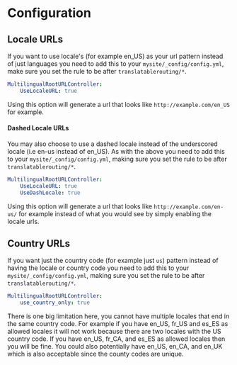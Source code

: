 Configuration
=================
## Locale URLs
If you want to use locale's (for example en_US) as your url pattern instead of just languages you need to add this to your ``mysite/_config/config.yml``, make sure you set the rule to be after ``translatablerouting/*``.

```yml
MultilingualRootURLController:
    UseLocaleURL: true
```

Using this option will generate a url that looks like ``http://example.com/en_US`` for example.


#### Dashed Locale URLs
You may also choose to use a dashed locale instead of the underscored locale (i.e en-us instead of en_US). As with the above you need to add this to your ``mysite/_config/config.yml``, making sure you set the rule to be after ``translatablerouting/*``.

```yml
MultilingualRootURLController:
    UseLocaleURL: true
    UseDashLocale: true
```

Using this option will generate a url that looks like ``http://example.com/en-us/`` for example instead of what you would see by simply enabling the locale urls.

## Country URLs
If you want just the country code (for example just ``us``) pattern instead of having the locale or country code you need to add this to your ``mysite/_config/config.yml``, making sure you set the rule to be after ``translatablerouting/*``.

```yml
MultilingualRootURLController:
    use_country_only: true
```

There is one big limitation here, you cannot have multiple locales that end in the same country code. For example if you have en_US, fr_US and es_ES as allowed locales it will not work because there are two locales with the US country code. If you have en_US, fr_CA, and es_ES as allowed locales then you will be fine. You could also potentially have en_US, en_CA, and en_UK which is also acceptable since the county codes are unique.
